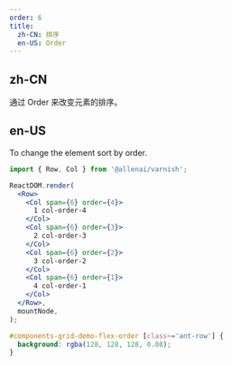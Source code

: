 ```yaml
---
order: 6
title:
  zh-CN: 排序
  en-US: Order
---
```


## zh-CN

通过 Order 来改变元素的排序。

## en-US

To change the element sort by order.

```jsx
import { Row, Col } from '@allenai/varnish';

ReactDOM.render(
  <Row>
    <Col span={6} order={4}>
      1 col-order-4
    </Col>
    <Col span={6} order={3}>
      2 col-order-3
    </Col>
    <Col span={6} order={2}>
      3 col-order-2
    </Col>
    <Col span={6} order={1}>
      4 col-order-1
    </Col>
  </Row>,
  mountNode,
);
```

```css
#components-grid-demo-flex-order [class~='ant-row'] {
  background: rgba(128, 128, 128, 0.08);
}
```
